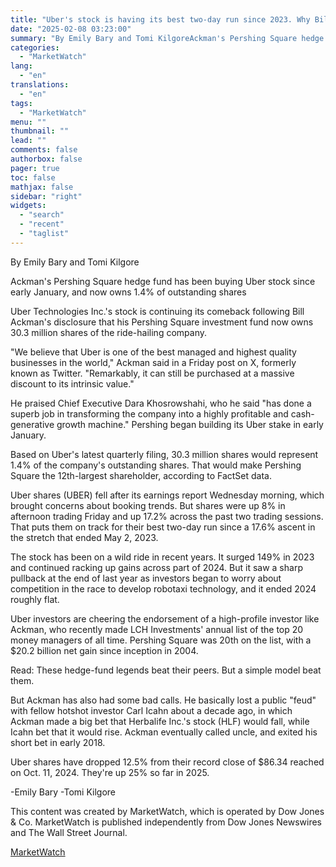 ```yaml
---
title: "Uber's stock is having its best two-day run since 2023. Why Bill Ackman is a believer."
date: "2025-02-08 03:23:00"
summary: "By Emily Bary and Tomi KilgoreAckman's Pershing Square hedge fund has been buying Uber stock since early January, and now owns 1.4% of outstanding sharesUber Technologies Inc.'s stock is continuing its comeback following Bill Ackman's disclosure that his Pershing Square investment fund now owns 30.3 million shares of the ride-hailing..."
categories:
  - "MarketWatch"
lang:
  - "en"
translations:
  - "en"
tags:
  - "MarketWatch"
menu: ""
thumbnail: ""
lead: ""
comments: false
authorbox: false
pager: true
toc: false
mathjax: false
sidebar: "right"
widgets:
  - "search"
  - "recent"
  - "taglist"
---
```


By Emily Bary and Tomi Kilgore

Ackman's Pershing Square hedge fund has been buying Uber stock since early January, and now owns 1.4% of outstanding shares

Uber Technologies Inc.'s stock is continuing its comeback following Bill Ackman's disclosure that his Pershing Square investment fund now owns 30.3 million shares of the ride-hailing company.

"We believe that Uber is one of the best managed and highest quality businesses in the world," Ackman said in a Friday post on X, formerly known as Twitter. "Remarkably, it can still be purchased at a massive discount to its intrinsic value."

He praised Chief Executive Dara Khosrowshahi, who he said "has done a superb job in transforming the company into a highly profitable and cash-generative growth machine." Pershing began building its Uber stake in early January.

Based on Uber's latest quarterly filing, 30.3 million shares would represent 1.4% of the company's outstanding shares. That would make Pershing Square the 12th-largest shareholder, according to FactSet data.

Uber shares (UBER) fell after its earnings report Wednesday morning, which brought concerns about booking trends. But shares were up 8% in afternoon trading Friday and up 17.2% across the past two trading sessions. That puts them on track for their best two-day run since a 17.6% ascent in the stretch that ended May 2, 2023.

The stock has been on a wild ride in recent years. It surged 149% in 2023 and continued racking up gains across part of 2024. But it saw a sharp pullback at the end of last year as investors began to worry about competition in the race to develop robotaxi technology, and it ended 2024 roughly flat.

Uber investors are cheering the endorsement of a high-profile investor like Ackman, who recently made LCH Investments' annual list of the top 20 money managers of all time. Pershing Square was 20th on the list, with a $20.2 billion net gain since inception in 2004.

Read: These hedge-fund legends beat their peers. But a simple model beat them.

But Ackman has also had some bad calls. He basically lost a public "feud" with fellow hotshot investor Carl Icahn about a decade ago, in which Ackman made a big bet that Herbalife Inc.'s stock (HLF) would fall, while Icahn bet that it would rise. Ackman eventually called uncle, and exited his short bet in early 2018.

Uber shares have dropped 12.5% from their record close of $86.34 reached on Oct. 11, 2024. They're up 25% so far in 2025.

-Emily Bary -Tomi Kilgore

This content was created by MarketWatch, which is operated by Dow Jones & Co. MarketWatch is published independently from Dow Jones Newswires and The Wall Street Journal.

[MarketWatch](https://www.tradingview.com/news/DJN_SN20250207012842:0/)
